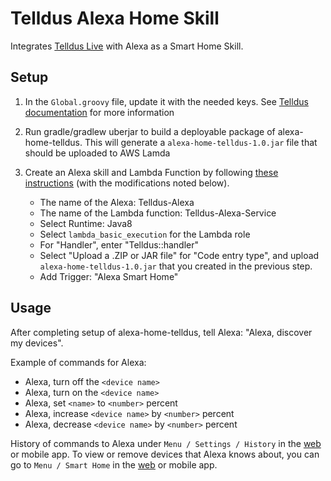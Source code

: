 # Telldus Alexa Home Skill 
Integrates [Telldus Live](http://live.telldus.com/) with Alexa as a Smart Home Skill. 

## Setup
1. In the `Global.groovy` file, update it with the needed keys. See [Telldus documentation](https://api.telldus.com/keys/index) for more information 
1. Run gradle/gradlew uberjar to build a deployable package of alexa-home-telldus. This will generate a `alexa-home-telldus-1.0.jar` file that should be uploaded to AWS Lamda

1. Create an Alexa skill and Lambda Function by following [these instructions](https://developer.amazon.com/public/solutions/alexa/alexa-skills-kit/docs/steps-to-create-a-smart-home-skill) (with the modifications noted below).
    * The name of the Alexa: Telldus-Alexa
    * The name of the Lambda function: Telldus-Alexa-Service
	* Select Runtime: Java8
    * Select `lambda_basic_execution` for the Lambda role
	* For "Handler", enter "Telldus::handler"
    * Select "Upload a .ZIP or JAR file" for "Code entry type", and upload `alexa-home-telldus-1.0.jar` that you created in the previous step. 
    * Add Trigger: "Alexa Smart Home"
  
## Usage
After completing setup of alexa-home-telldus, tell Alexa: "Alexa, discover my devices".

Example of commands for Alexa: 
- Alexa, turn off the `<device name>`
- Alexa, turn on the `<device name>`
- Alexa, set `<name>` to `<number>` percent
- Alexa, increase `<device name>` by `<number>` percent
- Alexa, decrease `<device name>` by `<number>` percent


History of commands to Alexa under `Menu / Settings / History` in the [web](http://echo.amazon.com/#settings/dialogs) or mobile app.
To view or remove devices that Alexa knows about, you can go to `Menu / Smart Home` in the [web](http://echo.amazon.com/#smart-home) or mobile app.

